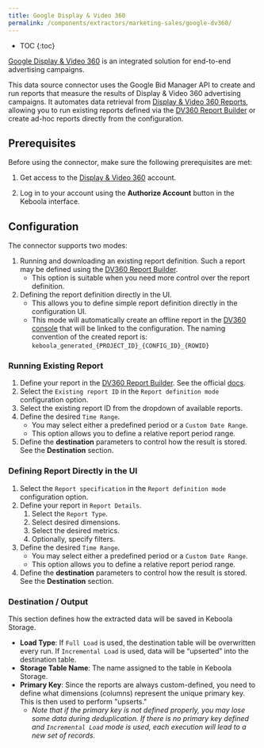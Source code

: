 ```yaml
---
title: Google Display & Video 360
permalink: /components/extractors/marketing-sales/google-dv360/
---
```


* TOC
{:toc}

[Google Display & Video 360](https://marketingplatform.google.com/about/display-video-360/) is an integrated solution for end-to-end advertising campaigns.

This data source connector uses the Google Bid Manager API to create and run reports that measure the results of Display & Video 360 advertising campaigns. 
It automates data retrieval from [Display & Video 360 Reports](https://marketingplatform.google.com/about/display-video-360/), allowing you to run
existing reports defined via the [DV360 Report Builder](https://support.google.com/displayvideo/answer/6375151?hl=en&ref_topic=2798432&sjid=18233030458040234650-EU)
or create ad-hoc reports directly from the configuration.

## Prerequisites
Before using the connector, make sure the following prerequisites are met:

1. Get access to the [Display & Video 360](https://marketingplatform.google.com/about/display-video-360/) account.

2. Log in to your account using the **Authorize Account** button in the Keboola interface.

## Configuration

The connector supports two modes:

1. Running and downloading an existing report definition. Such a report may be defined using the [DV360 Report Builder](https://support.google.com/displayvideo/answer/6375151?hl=en&ref_topic=2798432&sjid=15077049489643424211-EU).
   - This option is suitable when you need more control over the report definition.
2. Defining the report definition directly in the UI.
   - This allows you to define simple report definition directly in the configuration UI.
   - This mode will automatically create an offline report in the [DV360 console](https://displayvideo.google.com/ng_nav/reporting) that will be linked to the configuration. The naming convention of the created report is: `keboola_generated_{PROJECT_ID}_{CONFIG_ID}_{ROWID}`

### Running Existing Report

1. Define your report in the [DV360 Report Builder](https://displayvideo.google.com/ng_nav/reporting). See the official [docs](https://support.google.com/displayvideo/answer/6375151?hl=en&ref_topic=2798432&sjid=15077049489643424211-EU).
2. Select the `Existing report ID` in the `Report definition mode` configuration option.
3. Select the existing report ID from the dropdown of available reports.
4. Define the desired `Time Range`.
   - You may select either a predefined period or a `Custom Date Range`.
   - This option allows you to define a relative report period range.
5. Define the **destination** parameters to control how the result is stored. See the **Destination** section.

### Defining Report Directly in the UI

1. Select the `Report specification` in the `Report definition mode` configuration option.
2. Define your report in  `Report Details`.
   1. Select the `Report Type`.
   2. Select desired dimensions.
   3. Select the desired metrics.
   4. Optionally, specify filters.
3. Define the desired `Time Range`.
   - You may select either a predefined period or a `Custom Date Range`.
   - This option allows you to define a relative report period range.
4. Define the **destination** parameters to control how the result is stored. See the **Destination** section.

### Destination / Output

This section defines how the extracted data will be saved in Keboola Storage.

- **Load Type**: If `Full Load` is used, the destination table will be overwritten every run. If `Incremental Load` is used, data will be “upserted” into the destination table.
- **Storage Table Name**: The name assigned to the table in Keboola Storage.
- **Primary Key**: Since the reports are always custom-defined, you need to define what dimensions (columns) represent the unique primary key. This is then used to perform "upserts."
  - *Note that if the primary key is not defined properly, you may lose some data during deduplication. If there is no primary key defined and `Incremental Load` mode is used, each execution will lead to a new set of records.*


